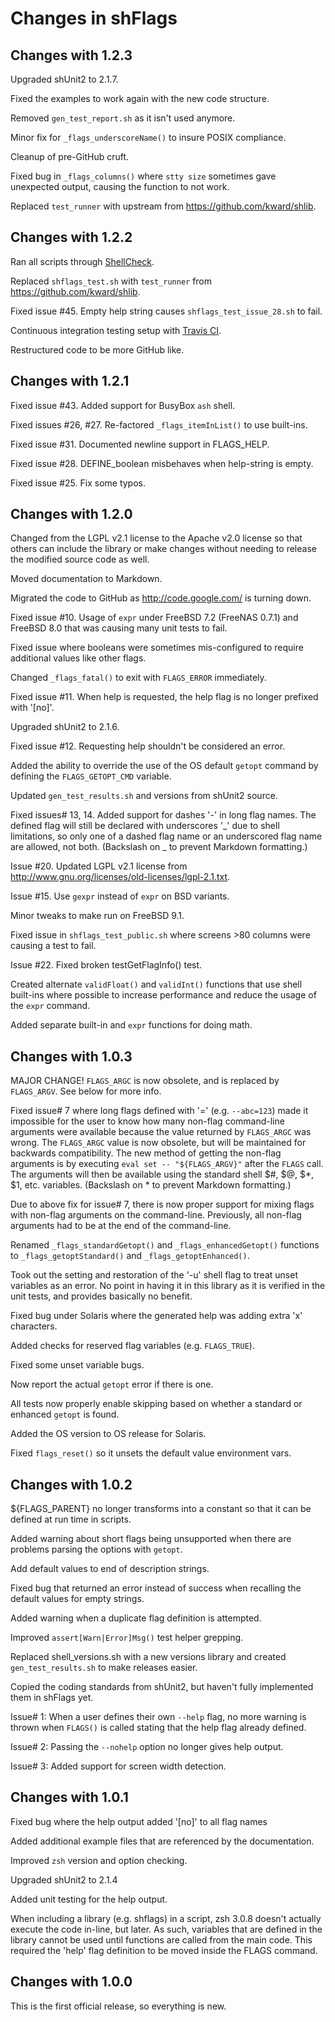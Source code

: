 # Changes in shFlags

## Changes with 1.2.3

Upgraded shUnit2 to 2.1.7.

Fixed the examples to work again with the new code structure.

Removed `gen_test_report.sh` as it isn't used anymore.

Minor fix for `_flags_underscoreName()` to insure POSIX compliance.

Cleanup of pre-GitHub cruft.

Fixed bug in `_flags_columns()` where `stty size` sometimes gave unexpected
output, causing the function to not work.

Replaced `test_runner` with upstream from https://github.com/kward/shlib.

## Changes with 1.2.2

Ran all scripts through [ShellCheck](http://www.shellcheck.net/).

Replaced `shflags_test.sh` with `test_runner` from
https://github.com/kward/shlib.

Fixed issue #45. Empty help string causes `shflags_test_issue_28.sh` to fail.

Continuous integration testing setup with [Travis
CI](https://travis-ci.org/kward/shflags).

Restructured code to be more GitHub like.

## Changes with 1.2.1

Fixed issue #43. Added support for BusyBox `ash` shell.

Fixed issues #26, #27. Re-factored `_flags_itemInList()` to use built-ins.

Fixed issue #31. Documented newline support in FLAGS_HELP.

Fixed issue #28. DEFINE_boolean misbehaves when help-string is empty.

Fixed issue #25. Fix some typos.

## Changes with 1.2.0

Changed from the LGPL v2.1 license to the Apache v2.0 license so that others can
include the library or make changes without needing to release the modified
source code as well.

Moved documentation to Markdown.

Migrated the code to GitHub as http://code.google.com/ is turning down.

Fixed issue #10. Usage of `expr` under FreeBSD 7.2 (FreeNAS 0.7.1) and FreeBSD
8.0 that was causing many unit tests to fail.

Fixed issue where booleans were sometimes mis-configured to require additional
values like other flags.

Changed `_flags_fatal()` to exit with `FLAGS_ERROR` immediately.

Fixed issue #11. When help is requested, the help flag is no longer prefixed
with '[no]'.

Upgraded shUnit2 to 2.1.6.

Fixed issue #12. Requesting help shouldn't be considered an error.

Added the ability to override the use of the OS default `getopt` command by
defining the `FLAGS_GETOPT_CMD` variable.

Updated `gen_test_results.sh` and versions from shUnit2 source.

Fixed issues# 13, 14. Added support for dashes '-' in long flag names. The
defined flag will still be declared with underscores '\_' due to shell
limitations, so only one of a dashed flag name or an underscored flag name are
allowed, not both. (Backslash on \_ to prevent Markdown formatting.)

Issue #20. Updated LGPL v2.1 license from
http://www.gnu.org/licenses/old-licenses/lgpl-2.1.txt.

Issue #15. Use `gexpr` instead of `expr` on BSD variants.

Minor tweaks to make run on FreeBSD 9.1.

Fixed issue in `shflags_test_public.sh` where screens >80 columns were causing a
test to fail.

Issue #22. Fixed broken testGetFlagInfo() test.

Created alternate `validFloat()` and `validInt()` functions that use shell
built-ins where possible to increase performance and reduce the usage of the
`expr` command.

Added separate built-in and `expr` functions for doing math.

## Changes with 1.0.3

MAJOR CHANGE! `FLAGS_ARGC` is now obsolete, and is replaced by `FLAGS_ARGV`. See
below for more info.

Fixed issue# 7 where long flags defined with '=' (e.g. `--abc=123`) made it
impossible for the user to know how many non-flag command-line arguments were
available because the value returned by `FLAGS_ARGC` was wrong. The `FLAGS_ARGC`
value is now obsolete, but will be maintained for backwards compatibility. The
new method of getting the non-flag arguments is by executing `eval set --
"${FLAGS_ARGV}"` after the `FLAGS` call. The arguments will then be available
using the standard shell $#, $@, $\*, $1, etc. variables. (Backslash on \* to
prevent Markdown formatting.)

Due to above fix for issue# 7, there is now proper support for mixing flags with
non-flag arguments on the command-line. Previously, all non-flag arguments had
to be at the end of the command-line.

Renamed `_flags_standardGetopt()` and `_flags_enhancedGetopt()` functions to
`_flags_getoptStandard()` and `_flags_getoptEnhanced()`.

Took out the setting and restoration of the '-u' shell flag to treat unset
variables as an error. No point in having it in this library as it is verified
in the unit tests, and provides basically no benefit.

Fixed bug under Solaris where the generated help was adding extra 'x'
characters.

Added checks for reserved flag variables (e.g. `FLAGS_TRUE`).

Fixed some unset variable bugs.

Now report the actual `getopt` error if there is one.

All tests now properly enable skipping based on whether a standard or enhanced
`getopt` is found.

Added the OS version to OS release for Solaris.

Fixed `flags_reset()` so it unsets the default value environment vars.

## Changes with 1.0.2

${FLAGS_PARENT} no longer transforms into a constant so that it can be defined
at run time in scripts.

Added warning about short flags being unsupported when there are problems
parsing the options with `getopt`.

Add default values to end of description strings.

Fixed bug that returned an error instead of success when recalling the default
values for empty strings.

Added warning when a duplicate flag definition is attempted.

Improved `assert[Warn|Error]Msg()` test helper grepping.

Replaced shell_versions.sh with a new versions library and created
`gen_test_results.sh` to make releases easier.

Copied the coding standards from shUnit2, but haven't fully implemented them in
shFlags yet.

Issue# 1: When a user defines their own `--help` flag, no more warning is thrown
when `FLAGS()` is called stating that the help flag already defined.

Issue# 2: Passing the `--nohelp` option no longer gives help output.

Issue# 3: Added support for screen width detection.

## Changes with 1.0.1

Fixed bug where the help output added '[no]' to all flag names

Added additional example files that are referenced by the documentation.

Improved `zsh` version and option checking.

Upgraded shUnit2 to 2.1.4

Added unit testing for the help output.

When including a library (e.g. shflags) in a script, zsh 3.0.8 doesn't actually
execute the code in-line, but later. As such, variables that are defined in the
library cannot be used until functions are called from the main code. This
required the 'help' flag definition to be moved inside the FLAGS command.

## Changes with 1.0.0

This is the first official release, so everything is new.
